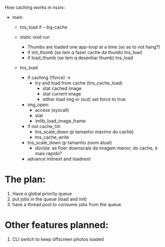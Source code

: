 How caching works in nsxiv:


- main
    - tns_load if --bg-cache
    - static void run
        - Thumbs are loaded one app-loop at a time (so as to not hang?)
        - if init_thumb (se tem q fazer cache da thumb) tns_load
        - if load_thumb (se tem q desenhar thumb) tns_load

    - tns_load
        - if caching (!force) ->
            - try and load from cache (tns_cache_load)
                - stat cached image
                - stat current image
                - either load img or (out) set force to true
        - img_open:
            - access (syscall)
            - stat
            - imlib_load_image_frame
        - if not cache_hit:
            - tns_scale_down (p tamanho máximo do cache)
            - tns_cache_write
        - tns_scale_down (p tamanho zoom atual)
            - dúvida: se fizer downscale da imagem menor, do cache, é mais rápido?
        - advance initnext and loadnext

# The plan:

1. Have a global priority queue
2. put jobs in the queue (load and init)
3. have a thread pool to consume jobs from the queue

# Other features planned:

1. CLI switch to keep offscreen photos loaded
